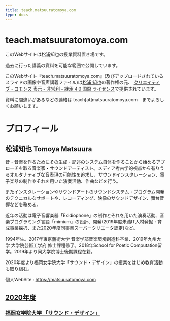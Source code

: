```yaml
---
title: teach.matsuuratomoya.com
type: docs
---
```


# teach.matsuuratomoya.com

このWebサイトは松浦知也の授業資料置き場です。

過去に行った講義の資料を可能な範囲で公開しています。

このWebサイト『<span xmlns:dct="http://purl.org/dc/terms/" property="dct:title">teach.matsuuratomoya.com</span>』(及びアップロードされているスライドの画像や音声講義ファイル)は<a xmlns:cc="http://creativecommons.org/ns#" href="teach.matsuura.com" property="cc:attributionName" rel="cc:attributionURL">松浦 知也</a>の著作権の元、 <a rel="license" href="http://creativecommons.org/licenses/by-nc-sa/4.0/">クリエイティブ・コモンズ 表示 - 非営利 - 継承 4.0 国際 ライセンス</a>で提供されています。

資料に間違いがあるなどの連絡は teach\[at\]matsuuratomoya.com　までよろしくお願いします。

# プロフィール

## 松浦知也 Tomoya Matsuura

音・音楽を作るためにその生成・記述のシステム自体を作ることから始めるアプローチを取る音楽家・サウンドアーティスト。メディア考古学的視点から有りうるオルタナティブな音表現の可能性を追求し、サウンドインスタレーション、電子楽器の制作やそれを用いた演奏活動、作曲などを行う。

またインスタレーションやサウンドアートのサウンドシステム・プログラム開発のテクニカルなサポートや、レコーディング、映像のサウンドデザイン、舞台音響などを務める。

近年の活動は電子音響楽器「Exidiophone」の制作とそれを用いた演奏活動、音楽プログラミング言語「mimium」の設計、開発(2019年度未踏IT人材発掘・育成事業採択、また2020年度同事業スーパークリエータ認定)など。

1994年生。2017年東京藝術大学 音楽学部音楽環境創造科卒業、2019年九州大学 大学院芸術工学府 修士課程修了。2018年School for Poetic Computation留学。2019年より同大学院博士後期課程在籍。

2020年度より福岡女学院大学「サウンド・デザイン」の授業をはじめ教育活動も取り組む。

個人WebSite : <https://matsuuratomoya.com>

## [2020年度](/docs/2020)

### [福岡女学院大学 「サウンド・デザイン」](/docs/2020/fukujo-sounddesign)
